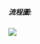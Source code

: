 ##### 流程圖:
![](https://www.draw.io/?lightbox=1&highlight=0000ff&edit=_blank&layers=1&nav=1&title=Untitled%20Diagram.drawio#R7Vpdj5s4FP01edyKbzKPTaZpH6arUTOr3T5VLjjBrcGRcSZJf%2F1egyGA80EmkOyqjCINvtjX9j3nXGPDyJ7G248craLPLMR0ZBnhdmQ%2FjizLNCwH%2FknLLrc4Yzc3LDkJVaW9YU5%2B4aKlsq5JiNNaRcEYFWRVNwYsSXAgajbEOdvUqy0Yrfe6QkusGeYBorr1bxKKKLeOLX9v%2F4TJMip6Nr2H%2FE6MispqJmmEQrapmOwPI3vKGRP5VbydYiqDV8Qlbzc7crccGMeJaNMAv0y%2BzGZs%2FPzj09affxPrv%2FztH8rLK6JrNeHJ%2FEWNV%2ByKIHC2TkIs%2FZgje7KJiMDzFQrk3Q3ADrZIxFTdVh4xF3h7dKhmGQBgDmYxFnwHVVQD21UxU6QZq%2BKmgoAyRZXgO8qGFObL0vE%2BLHChInNBlCwtSlqIcBK%2Bl3SDUkBRmpLgUFRwqLHtbEwqk3YPTLqwcUyRIK9194cioXp4ZgQ6LkPu2PWQm0YjmClb8wCrVlWaNRy55hlHAvElFpqjDJhy2m%2FHytWweuEY%2FwmJScMs3ZCYogRKkwVLxFzdMaAcRISGT2jH1jLMqUDBz6I0iRgnv6A%2BKrCF21yo1GV50huhdMoo42BIWNbBvtFcOlPdcJxCs%2BeCBGbD9BltaxWfUCqKATJK0Sol37Mhy4YxxJUkEyYEi1WlDqTYhNNtJ0XTcHrSoqfhC5catDBhkSHD2U%2FcgOIAOoiSZQJFiheymYwYgTXgvTILJnNcCimPJMunrM6js7d8UfOWJgZtFzTLAxEJQ5xI8JhAAn0vybWS3M%2Fi4k7gB%2BGbGu%2FckQsDn0LZ3JfhJ6tzMWUJzAWRDDQMNNhgSYV2CB%2FXiQ67gtnyWsFcVOscZV9DOYNmgLlbmF3rvjCPNZh51uuAc7c4%2B%2BP74mzaGtBzRteCsGRYld%2FygGw1HrJ8fVk2nUPrst3XM7LpaBCTJIVJDmK%2BWMy5XC5ZnA%2BC3ZucCxK13BApIEOURuUmsrI1qhNhZNlG9tdu03RR%2FHreSjUW1Ut3TiWGR%2Fz0vHEy9Z1TiCkW%2Br5pEPCVAj7w2HVjAevnPoOAtaelawXc9NO3gPVNU4oRD6JBwF0L%2BMDz9I0FfNmR5G8mYNOwu1Gw5qhvCeunWzELyWI3SLhrCZcnlHfTsKmffpzS8P%2FytYL90BCU1dh%2FtlWm5shvOOpZmQU2p8AK1vy1TK%2FnkAN8%2BO6fauGrVA%2FIQhUfi1OGvLRTJS1Xz2btc3XxBjWL1YnZevfkjOPVoS7fBV%2F9KsprxxnADe0q1VQ6OzrgZj%2FFgI%2BNy2uuMn6tPlzkI%2BiWwPoR3HUEvp6I%2FxmCNXnRmmCNpPRwI355Z%2FhlneRjP%2Fyye%2BeXYUiG1VLnO8Nw6%2BnTdM7kz6z0jDmBCWM%2Bqh7JdpI6jxzE34nZzU8i3pw6b0Vt5zS1ff8e1NaPtm9BbWeg9ilqNxn5VmprGumL2g9nqD0%2BmeUvpTYU99%2BW5dX3X%2BjZH%2F4F)

